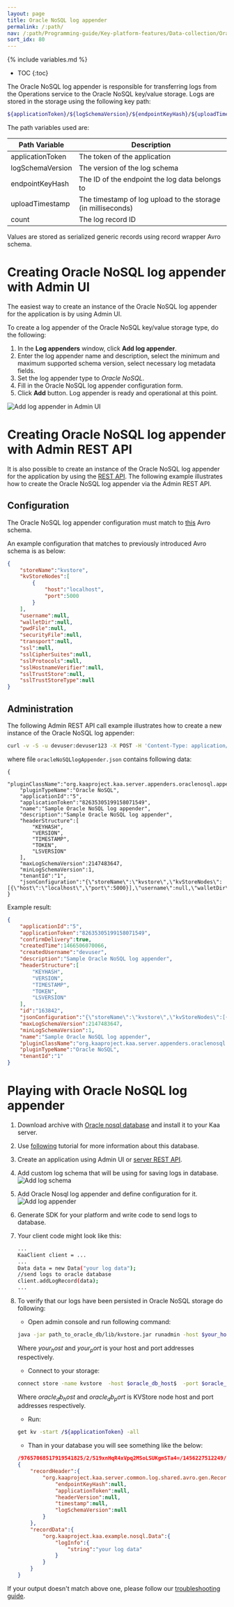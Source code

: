 ```yaml
---
layout: page
title: Oracle NoSQL log appender
permalink: /:path/
nav: /:path/Programming-guide/Key-platform-features/Data-collection/Oracle-NoSQL-log-appender
sort_idx: 80
---
```


{% include variables.md %}

* TOC
{:toc}

The Oracle NoSQL log appender is responsible for transferring logs from the Operations service to the Oracle NoSQL key/value storage.
Logs are stored in the storage using the following key path:

```bash
${applicationToken}/${logSchemaVersion}/${endpointKeyHash}/${uploadTimestamp}/${counter}
```

The path variables used are:

|Path Variable      |Description                                                    |
|-------------------|---------------------------------------------------------------|
|applicationToken   |The token of the application                                   |
|logSchemaVersion   |The version of the log schema                                  |
|endpointKeyHash    |The ID of the endpoint the log data belongs to                 |
|uploadTimestamp    |The timestamp of log upload to the storage (in milliseconds)   |
|count              |The log record ID                                              |

Values are stored as serialized generic records using record wrapper Avro schema.

# Creating Oracle NoSQL log appender with Admin UI

The easiest way to create an instance of the Oracle NoSQL log appender for the application is by using Admin UI.

To create a log appender of the Oracle NoSQL key/value storage type, do the following:

1. In the **Log appenders** window, click **Add log appender**.
2. Enter the log appender name and description, select the minimum and maximum supported schema version, select necessary log metadata fields.
3. Set the log appender type to _Oracle NoSQL_.
4. Fill in the Oracle NoSQL log appender configuration form.
5. Click **Add** button. Log appender is ready and operational at this point.

![Add log appender in Admin UI](attach/add-log-appender-in-admin-ui.png)

# Creating Oracle NoSQL log appender with Admin REST API

It is also possible to create an instance of the Oracle NoSQL log appender for the application by using the [REST API]({{root_url}}Programming-guide/Server-REST-APIs/#!/Logging/editLogAppender). 
The following example illustrates how to create the Oracle NoSQL log appender via the Admin REST API.

## Configuration

The Oracle NoSQL log appender configuration must match to
[this](https://github.com/kaaproject/kaa/blob/master/server/appenders/oracle-nosql-appender/src/main/avro/oracle-nosql-appender-config.avsc) Avro schema.

An example configuration that matches to previously introduced Avro schema is as below:

```json
{
    "storeName":"kvstore",
    "kvStoreNodes":[
        {
            "host":"localhost",
            "port":5000
        }
    ],
    "username":null,
    "walletDir":null,
    "pwdFile":null,
    "securityFile":null,
    "transport":null,
    "ssl":null,
    "sslCipherSuites":null,
    "sslProtocols":null,
    "sslHostnameVerifier":null,
    "sslTrustStore":null,
    "sslTrustStoreType":null
}
```

## Administration

The following Admin REST API call example illustrates how to create a new instance of the Oracle NoSQL log appender:

```bash
curl -v -S -u devuser:devuser123 -X POST -H 'Content-Type: application/json' -d @oracleNoSQLlogAppender.json "http://localhost:8080/kaaAdmin/rest/api/logAppender" | python -mjson.tool
```

where file ```oracleNoSQLlogAppender.json``` contains following data:

```
{
    "pluginClassName":"org.kaaproject.kaa.server.appenders.oraclenosql.appender.OracleNoSqlLogAppender",
    "pluginTypeName":"Oracle NoSQL",
    "applicationId":"5",
    "applicationToken":"82635305199158071549",
    "name":"Sample Oracle NoSQL log appender",
    "description":"Sample Oracle NoSQL log appender",
    "headerStructure":[
        "KEYHASH",
        "VERSION",
        "TIMESTAMP",
        "TOKEN",
        "LSVERSION"
    ],
    "maxLogSchemaVersion":2147483647,
    "minLogSchemaVersion":1,
    "tenantId":"1",
    "jsonConfiguration":"{\"storeName\":\"kvstore\",\"kvStoreNodes\":[{\"host\":\"localhost\",\"port\":5000}],\"username\":null,\"walletDir\":null,\"pwdFile\":null,\"securityFile\":null,\"transport\":null,\"ssl\":null,\"sslCipherSuites\":null,\"sslProtocols\":null,\"sslHostnameVerifier\":null,\"sslTrustStore\":null,\"sslTrustStoreType\":null}"
}
```

Example result:

```json
{
    "applicationId":"5",
    "applicationToken":"82635305199158071549",
    "confirmDelivery":true,
    "createdTime":1466506070066,
    "createdUsername":"devuser",
    "description":"Sample Oracle NoSQL log appender",
    "headerStructure":[
        "KEYHASH",
        "VERSION",
        "TIMESTAMP",
        "TOKEN",
        "LSVERSION"
    ],
    "id":"163842",
    "jsonConfiguration":"{\"storeName\":\"kvstore\",\"kvStoreNodes\":[{\"host\":\"localhost\",\"port\":5000}],\"username\":null,\"walletDir\":null,\"pwdFile\":null,\"securityFile\":null,\"transport\":null,\"ssl\":null,\"sslCipherSuites\":null,\"sslProtocols\":null,\"sslHostnameVerifier\":null,\"sslTrustStore\":null,\"sslTrustStoreType\":null}",
    "maxLogSchemaVersion":2147483647,
    "minLogSchemaVersion":1,
    "name":"Sample Oracle NoSQL log appender",
    "pluginClassName":"org.kaaproject.kaa.server.appenders.oraclenosql.appender.OracleNoSqlLogAppender",
    "pluginTypeName":"Oracle NoSQL",
    "tenantId":"1"
}
```

# Playing with Oracle NoSQL log appender

1. Download archive with [Oracle nosql database](http://www.oracle.com/technetwork/database/database-technologies/nosqldb/downloads/index.html)
and install it to your Kaa server.
2. Use [following](https://blogs.oracle.com/charlesLamb/entry/oracle_nosql_database_in_5) tutorial for more information about this database.
3. Create an application using Admin UI or [server REST API]({{root_url}}Programming-guide/Server-REST-APIs).
4. Add custom log schema that will be using for saving logs in database.
![Add log schema](attach/nosql-log-appender1.png)
5. Add Oracle Nosql log appender and define configuration for it.
![Add log appender](attach/nosql-log-appender2.png)
6. Generate SDK for your platform and write code to send logs to database.
7. Your client code might look like this:

    ```bash
    ...
    KaaClient client = ...
    ...
    Data data = new Data("your log data");
    //send logs to oracle database
    client.addLogRecord(data);
    ...
    ```

8.  To verify that our logs have been persisted in Oracle NoSQL storage do following:

    * Open admin console and run following command:

    ```bash
    java -jar path_to_oracle_db/lib/kvstore.jar runadmin -host $your_host$ -port $your_port$
    ```

    Where $your_host$ and $your_port$ is your host and port addresses respectively.


    * Connect to your storage:

    ```bash
    connect store -name kvstore  -host $oracle_db_host$  -port $oracle_db_port$;
    ```

    Where $oracle_db_host$ and $oracle_db_port$ is KVStore node host and port addresses respectively.

    * Run:

    ```bash
    get kv -start /${applicationToken} -all
    ```

    * Than in your database you will see something like the below:

    ```json
    /97657068517919541825/2/519xnHqR4xVpq2MSoLSUKgmSTa4=/1456227512249/-/0
    {
        "recordHeader":{
            "org.kaaproject.kaa.server.common.log.shared.avro.gen.RecordHeader":{
                "endpointKeyHash":null,
                "applicationToken":null,
                "headerVersion":null,
                "timestamp":null,
                "logSchemaVersion":null
            }
        },
        "recordData":{
            "org.kaaproject.kaa.example.nosql.Data":{
                "logInfo":{
                    "string":"your log data"
                }
            }
        }
    }
    ```

If your output doesn't match above one, please follow our [troubleshooting guide]({{root_url}}Administration-guide/Troubleshooting).
